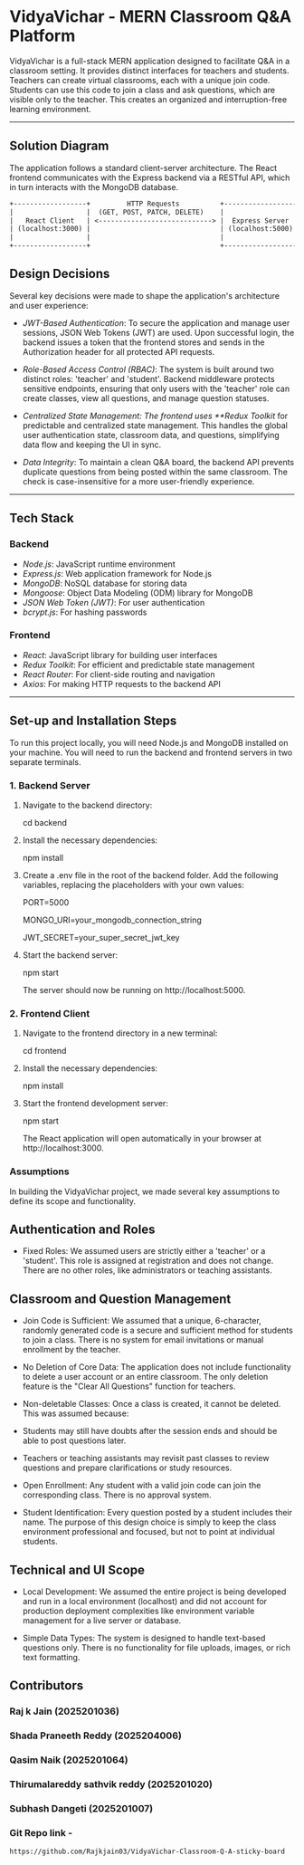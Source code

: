 # VidyaVichar - MERN Classroom Q&A Platform

VidyaVichar is a full-stack MERN application designed to facilitate Q&A in a classroom setting. It provides distinct interfaces for teachers and students. Teachers can create virtual classrooms, each with a unique join code. Students can use this code to join a class and ask questions, which are visible only to the teacher. This creates an organized and interruption-free learning environment.

---

## Solution Diagram

The application follows a standard client-server architecture. The React frontend communicates with the Express backend via a RESTful API, which in turn interacts with the MongoDB database.

```txt
+------------------+         HTTP Requests          +------------------+       DB Queries         +-----------------+
|                  |  (GET, POST, PATCH, DELETE)    |                  |  (find, create, save)    |                 |
|   React Client   | <----------------------------> |  Express Server  |  <-------------------->  |    MongoDB      |
| (localhost:3000) |                                | (localhost:5000) |                          |    (Local)      |
|                  |                                |                  |                          |                 |
+------------------+                                +------------------+                          +-----------------+
```

## Design Decisions

Several key decisions were made to shape the application's architecture and user experience:

- _JWT-Based Authentication_: To secure the application and manage user sessions, JSON Web Tokens (JWT) are used. Upon successful login, the backend issues a token that the frontend stores and sends in the Authorization header for all protected API requests.

- _Role-Based Access Control (RBAC)_: The system is built around two distinct roles: 'teacher' and 'student'. Backend middleware protects sensitive endpoints, ensuring that only users with the 'teacher' role can create classes, view all questions, and manage question statuses.

- _Centralized State Management: The frontend uses \*\*Redux Toolkit_ for predictable and centralized state management. This handles the global user authentication state, classroom data, and questions, simplifying data flow and keeping the UI in sync.

- _Data Integrity_: To maintain a clean Q&A board, the backend API prevents duplicate questions from being posted within the same classroom. The check is case-insensitive for a more user-friendly experience.

---

## Tech Stack

### Backend

- _Node.js_: JavaScript runtime environment
- _Express.js_: Web application framework for Node.js
- _MongoDB_: NoSQL database for storing data
- _Mongoose_: Object Data Modeling (ODM) library for MongoDB
- _JSON Web Token (JWT)_: For user authentication
- _bcrypt.js_: For hashing passwords

### Frontend

- _React_: JavaScript library for building user interfaces
- _Redux Toolkit_: For efficient and predictable state management
- _React Router_: For client-side routing and navigation
- _Axios_: For making HTTP requests to the backend API

---

## Set-up and Installation Steps

To run this project locally, you will need Node.js and MongoDB installed on your machine. You will need to run the backend and frontend servers in two separate terminals.

### 1. Backend Server

1.  Navigate to the backend directory:

    cd backend

2.  Install the necessary dependencies:

    npm install

3.  Create a .env file in the root of the backend folder. Add the following variables, replacing the placeholders with your own values:

    PORT=5000

    MONGO_URI=your_mongodb_connection_string

    JWT_SECRET=your_super_secret_jwt_key

4.  Start the backend server:

    npm start

    The server should now be running on http://localhost:5000.

### 2. Frontend Client

1.  Navigate to the frontend directory in a new terminal:

    cd frontend

2.  Install the necessary dependencies:

    npm install

3.  Start the frontend development server:

    npm start

    The React application will open automatically in your browser at http://localhost:3000.

### Assumptions

In building the VidyaVichar project, we made several key assumptions to define its scope and functionality.

## Authentication and Roles

- Fixed Roles: We assumed users are strictly either a 'teacher' or a 'student'. This role is assigned at registration and does not change. There are no other roles, like administrators or teaching assistants.

## Classroom and Question Management

- Join Code is Sufficient: We assumed that a unique, 6-character, randomly generated code is a secure and sufficient method for students to join a class. There is no system for email invitations or manual enrollment by the teacher.

- No Deletion of Core Data: The application does not include functionality to delete a user account or an entire classroom. The only deletion feature is the "Clear All Questions" function for teachers.

- Non-deletable Classes: Once a class is created, it cannot be deleted. This was assumed because:
- Students may still have doubts after the session ends and should be able to post questions later.
- Teachers or teaching assistants may revisit past classes to review questions and prepare clarifications or study resources.

- Open Enrollment: Any student with a valid join code can join the corresponding class. There is no approval system.

- Student Identification: Every question posted by a student includes their name. The purpose of this design choice is simply to keep the class environment professional and focused, but not to point at individual students.

## Technical and UI Scope

- Local Development: We assumed the entire project is being developed and run in a local environment (localhost) and did not account for production deployment complexities like environment variable management for a live server or database.

- Simple Data Types: The system is designed to handle text-based questions only. There is no functionality for file uploads, images, or rich text formatting.

## Contributors

### Raj k Jain (2025201036)

### Shada Praneeth Reddy (2025204006)

### Qasim Naik (2025201064)

### Thirumalareddy sathvik reddy (2025201020)

### Subhash Dangeti (2025201007)


### Git Repo link - 
    https://github.com/Rajkjain03/VidyaVichar-Classroom-Q-A-sticky-board
